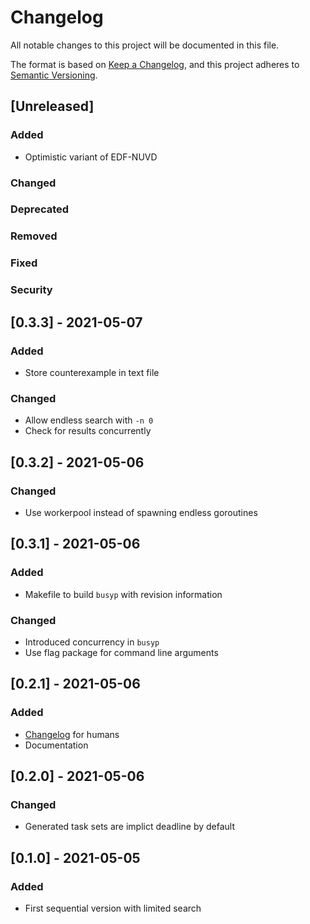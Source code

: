 # Changelog
All notable changes to this project will be documented in this file.

The format is based on [Keep a Changelog](https://keepachangelog.com/en/1.0.0/),
and this project adheres to [Semantic Versioning](https://semver.org/spec/v2.0.0.html).

## [Unreleased]
### Added
- Optimistic variant of EDF-NUVD
### Changed
### Deprecated
### Removed
### Fixed
### Security

## [0.3.3] - 2021-05-07
### Added
- Store counterexample in text file
### Changed
- Allow endless search with `-n 0`
- Check for results concurrently

## [0.3.2] - 2021-05-06
### Changed
- Use workerpool instead of spawning endless goroutines

## [0.3.1] - 2021-05-06
### Added
- Makefile to build `busyp` with revision information
### Changed
- Introduced concurrency in `busyp`
- Use flag package for command line arguments

## [0.2.1] - 2021-05-06
### Added
- [Changelog](./CHANGELOG.md) for humans
- Documentation

## [0.2.0] - 2021-05-06
### Changed
- Generated task sets are implict deadline by default

## [0.1.0] - 2021-05-05
### Added
- First sequential version with limited search
